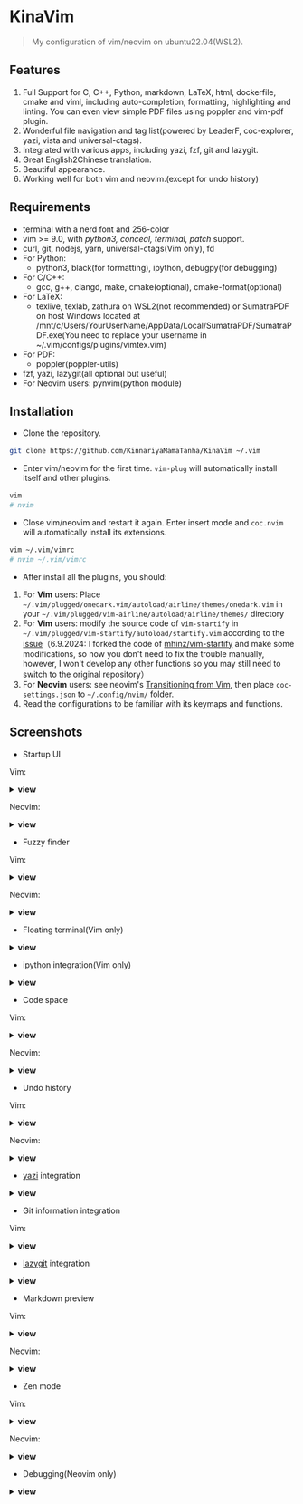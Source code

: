 # KinaVim

> My configuration of vim/neovim on ubuntu22.04(WSL2).

## Features

1. Full Support for C, C++, Python, markdown, LaTeX, html, dockerfile, cmake and viml, including auto-completion, formatting, highlighting and linting. You can even view simple PDF files using poppler and vim-pdf plugin.
2. Wonderful file navigation and tag list(powered by LeaderF, coc-explorer, yazi, vista and universal-ctags).
3. Integrated with various apps, including yazi, fzf, git and lazygit.
4. Great English2Chinese translation.
5. Beautiful appearance.
6. Working well for both vim and neovim.(except for undo history)

## Requirements

- terminal with a nerd font and 256-color
- vim >= 9.0, with *python3, conceal, terminal, patch* support.
- curl, git, nodejs, yarn, universal-ctags(Vim only), fd
- For Python:
    - python3, black(for formatting), ipython, debugpy(for debugging)
- For C/C++:
    - gcc, g++, clangd, make, cmake(optional), cmake-format(optional)
- For LaTeX:
    - texlive, texlab, zathura on WSL2(not recommended) or SumatraPDF on host Windows located at /mnt/c/Users/YourUserName/AppData/Local/SumatraPDF/SumatraPDF.exe(You need to replace your username in ~/.vim/configs/plugins/vimtex.vim)
- For PDF:
    - poppler(poppler-utils)
- fzf, yazi, lazygit(all optional but useful)
- For Neovim users: pynvim(python module)

## Installation

- Clone the repository.

```bash
git clone https://github.com/KinnariyaMamaTanha/KinaVim ~/.vim
```

- Enter vim/neovim for the first time. `vim-plug` will automatically install itself and other plugins.

```bash
vim
# nvim
```

- Close vim/neovim and restart it again. Enter insert mode and `coc.nvim` will automatically install its extensions.

```bash
vim ~/.vim/vimrc
# nvim ~/.vim/vimrc
```

- After install all the plugins, you should:

1. For **Vim** users: Place `~/.vim/plugged/onedark.vim/autoload/airline/themes/onedark.vim` in your `~/.vim/plugged/vim-airline/autoload/airline/themes/` directory
2. For **Vim** users: modify the source code of `vim-startify` in `~/.vim/plugged/vim-startify/autoload/startify.vim` according to the [issue](https://github.com/mhinz/vim-startify/issues/400#issuecomment-565858638)（6.9.2024: I forked the code of [mhinz/vim-startify](https://github.com/mhinz/vim-startify) and make some modifications, so now you don't need to fix the trouble manually, however, I won't develop any other functions so you may still need to switch to the original repository）
3. For **Neovim** users: see neovim's [Transitioning from Vim](https://neovim.io/doc/user/nvim.html#nvim-from-vim), then place `coc-settings.json` to `~/.config/nvim/` folder.
4. Read the configurations to be familiar with its keymaps and functions.

## Screenshots

- Startup UI

Vim:

<details>
  <summary><b>view</b></summary>

![vim](./screenshots/1.png)

</details>

Neovim:

<details>
  <summary><b>view</b></summary>

![neovim](./screenshots/13.png)

</details>

- Fuzzy finder

Vim:

<details>
  <summary><b>view</b></summary>

![vim](./screenshots/2.png)

</details>

Neovim:

<details>
  <summary><b>view</b></summary>

![Neovim](./screenshots/16.png)

</details>

- Floating terminal(Vim only)

<details>
  <summary><b>view</b></summary>

![Floaterm](./screenshots/3.png)

</details>

- ipython integration(Vim only)

<details>
  <summary><b>view</b></summary>

![Ipython](./screenshots/4.png)

</details>

- Code space

Vim:

<details>
  <summary><b>view</b></summary>

![vim](./screenshots/5.png)

</details>

Neovim:

<details>
  <summary><b>view</b></summary>

![neovim](./screenshots/14.png)

</details>

- Undo history

Vim:

<details>
  <summary><b>view</b></summary>

![vim](./screenshots/6.png)

</details>

Neovim:

<details>
  <summary><b>view</b></summary>

![Neovim](./screenshots/17.png)

</details>

- [yazi](https://github.com/sxyazi/yazi) integration

<details>
  <summary><b>view</b></summary>

![yazi](./screenshots/7.png)

</details>

- Git information integration

Vim:

<details>
  <summary><b>view</b></summary>

![vim](./screenshots/8.png)

</details>

- [lazygit](https://github.com/jesseduffield/lazygit) integration

<details>
  <summary><b>view</b></summary>

![lazygit](./screenshots/9.png)

</details>

- Markdown preview

Vim:

<details>
  <summary><b>view</b></summary>

![vim](./screenshots/10.png)

</details>

Neovim:

<details>
  <summary><b>view</b></summary>

![neovim](./screenshots/12.png)

</details>

- Zen mode

Vim:

<details>
  <summary><b>view</b></summary>

![vim](./screenshots/11.png)

</details>

Neovim:

<details>
  <summary><b>view</b></summary>

![neovim](./screenshots/18.png)

</details>

- Debugging(Neovim only)

<details>
  <summary><b>view</b></summary>

![debug](./screenshots/15.png)

</details>
